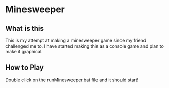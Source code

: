 # Minesweeper

## What is this

This is my attempt at making a minesweeper game since my friend challenged me to. I have started making this as a console game and plan to make it graphical.

## How to Play

Double click on the runMinesweeper.bat file and it should start!